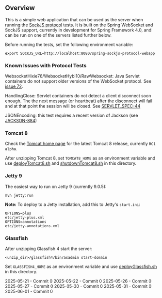 ## Overview

This is a simple web application that can be used as the server when running the [SockJS protocol](https://github.com/sockjs/sockjs-protocol) tests. It is built on the Spring WebSocket and SockJS support, currently in development for Spring Framework 4.0, and can be run on one of the servers listed further below.

Before running the tests, set the following environment variable:

    export SOCKJS_URL=http://localhost:8080/spring-sockjs-protocol-webapp

### Known Issues with Protocol Tests

WebsocketHixie76/WebsocketHybi10/RawWebsocket: Java Servlet containers do not support older versions of the WebSocket protocol. See [issue 72](https://github.com/sockjs/sockjs-protocol/issues/72).

HandlingClose: Servlet containers do not detect a client disconnect soon enough. The the next message (or heartbeat) after the disconnect will fail and at that point the session will be closed. See [SERVLET_SPEC-44](https://java.net/jira/browse/SERVLET_SPEC-44)

JSONEncoding: this test requires a recent version of Jackson (see [JACKSON-884](http://jira.codehaus.org/browse/JACKSON-884))

### Tomcat 8

Check the [Tomcat home page](http://tomcat.apache.org/) for the latest Tomcat 8 release, currently `RC1 alpha`. 

After unzipping Tomcat 8, set `TOMCAT8_HOME` as an environment variable and use [deployTomcat8.sh](https://github.com/rstoyanchev/spring-sockjs-protocol-webapp/blob/master/deployTomcat8.sh) and [shutdownTomcat8.sh](https://github.com/rstoyanchev/spring-sockjs-protocol-webapp/blob/master/shutdownTomcat8.sh) in this directory.

### Jetty 9

The easiest way to run on Jetty 9 (currently 9.0.5):

    mvn jetty:run

**Note:** To deploy to a Jetty installation, add this to Jetty's `start.ini`:

    OPTIONS=plus
    etc/jetty-plus.xml
    OPTIONS=annotations
    etc/jetty-annotations.xml

### Glassfish

After unzipping Glassfish 4 start the server:

    <unzip_dir>/glassfish4/bin/asadmin start-domain

Set `GLASSFISH4_HOME` as an environment variable and use [deployGlassfish.sh](https://github.com/rstoyanchev/spring-sockjs-protocol-webapp/blob/master/deployGlassfish.sh) in this directory.




2025-05-21 - Commit 0
2025-05-22 - Commit 0
2025-05-26 - Commit 0
2025-05-27 - Commit 0
2025-05-30 - Commit 0
2025-05-31 - Commit 0
2025-06-01 - Commit 0
